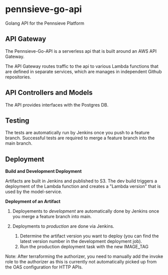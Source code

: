 # pennsieve-go-api
Golang API for the Pennsieve Platform

## API Gateway
The Pennsieve-Go-API is a serverless api that is built around an AWS API Gateway.

The API Gateway routes traffic to the api to various Lambda functions that
are defined in separate services, which are manages in independent Github repositories.

## API Controllers and Models
The API provides interfaces with the Postgres DB.


## Testing

The tests are automatically run by Jenkins once you push to a feature branch. Successful tests are required to merge a feature branch into the main branch.

## Deployment

__Build and Development Deployment__

Artifacts are built in Jenkins and published to S3. The dev build triggers a deployment of the Lambda function and creates a "Lambda version" that is used by the model-service.

__Deployment of an Artifact__

1. Deployements to *development* are automatically done by Jenkins once you merge a feature branch into main.

2. Deployments to *production* are done via Jenkins.

    1. Determine the artifact version you want to deploy (you can find the latest version number in the development deployment job).
    2. Run the production deployment task with the new IMAGE_TAG
    
Note: After terraforming the authorizer, you need to manually add the invoke role
to the authorizer as this is currently not automatically picked up from the OAS 
configuration for HTTP APIs.